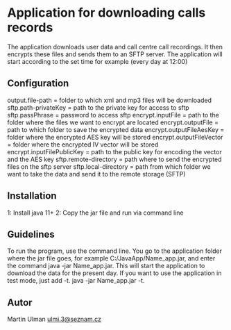 # Application for downloading calls records

The application downloads user data and call centre call recordings. It then encrypts these files and sends them
to an SFTP server.
The application will start according to the set time for example (every day at 12:00)

## Configuration

output.file-path = folder to which xml and mp3 files will be downloaded
sftp.path-privateKey = path to the private key for access to sftp
sftp.passPhrase = password to access sftp
encrypt.inputFile = path to the folder where the files we want to encrypt are located
encrypt.outputFile = path to which folder to save the encrypted data
encrypt.outputFileAesKey = folder where the encrypted AES key will be stored
encrypt.outputFileVector = folder where the encrypted IV vector will be stored
encrypt.inputFilePublicKey = path to the public key for encoding the vector and the AES key
sftp.remote-directory = path where to send the encrypted files on the sftp server
sftp.local-directory = path from which folder we want to take the data and send it to the remote storage (SFTP)

## Installation

1: Install java 11+
2: Copy the jar file and run via command line

## Guidelines

To run the program, use the command line. You go to the application folder where the jar file goes, for example
C:/JavaApp/Name_app.jar, and enter the command java -jar Name_app.jar. This will start the application to download
the data for the present day.  If you want to use the application in test mode, just add -t. java -jar Name_app.jar -t.

## Autor

Martin Ulman
ulmi.3@seznam.cz